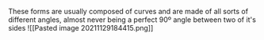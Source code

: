 These forms are usually composed of curves and are made of all sorts of different angles, almost never being a perfect 90º angle between two of it's sides
![[Pasted image 20211129184415.png]]
